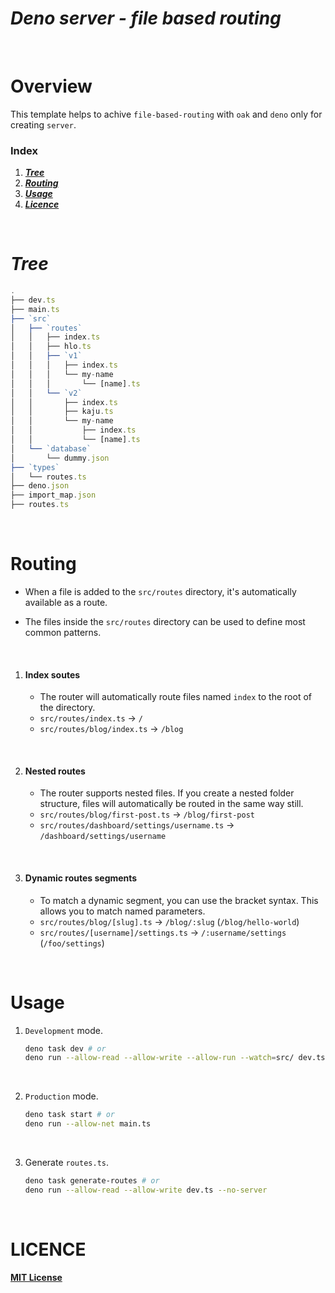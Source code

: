 # _**Deno server - file based routing**_

<br />

# **Overview**

This template helps to achive `file-based-routing` with `oak` and `deno` only for creating `server`.

### **Index**

1. [_**Tree**_](#tree)
2. [_**Routing**_](#routing)
3. [_**Usage**_](#usage)
4. [_**Licence**_](#licence)

<br />

# _**Tree**_

<div id="tree" />

```js
.
├── dev.ts
├── main.ts
├── `src`
│   ├── `routes`
│   │   ├── index.ts
│   │   ├── hlo.ts
│   │   ├── `v1`
│   │   │   ├── index.ts
│   │   │   └── my-name
│   │   │       └── [name].ts
│   │   └── `v2`
│   │       ├── index.ts
│   │       ├── kaju.ts
│   │       └── my-name
│   │           ├── index.ts
│   │           └── [name].ts
│   └── `database`
│       └── dummy.json
├── `types`
│   └── routes.ts
├── deno.json
├── import_map.json
├── routes.ts
```

<br />

# **Routing**

<div id="routing" />

-   When a file is added to the `src/routes` directory, it's automatically available as a route.

-   The files inside the `src/routes` directory can be used to define most common patterns.

<br />

1. #### **Index soutes**

    - The router will automatically route files named `index` to the root of the directory.
    - `src/routes/index.ts` → `/`
    - `src/routes/blog/index.ts` → `/blog`

<br />

2. #### **Nested routes**

    - The router supports nested files. If you create a nested folder structure, files will automatically be routed in the same way still.
    - `src/routes/blog/first-post.ts` → `/blog/first-post`
    - `src/routes/dashboard/settings/username.ts` → `/dashboard/settings/username`

<br />

3. #### **Dynamic routes segments**
    - To match a dynamic segment, you can use the bracket syntax. This allows you to match named parameters.
    - `src/routes/blog/[slug].ts` → `/blog/:slug` (`/blog/hello-world`)
    - `src/routes/[username]/settings.ts` → `/:username/settings` (`/foo/settings`)

<br />

# **Usage**

<div id="usage" />

1. `Development` mode.

    ```bash
    deno task dev # or
    deno run --allow-read --allow-write --allow-run --watch=src/ dev.ts
    ```

<br />

2. `Production` mode.

    ```bash
    deno task start # or
    deno run --allow-net main.ts
    ```

<br />

3. Generate `routes.ts`.

    ```bash
    deno task generate-routes # or
    deno run --allow-read --allow-write dev.ts --no-server
    ```

<br />

# **LICENCE**

<div id="licence" />

[**MIT License**](/LICENCE)
